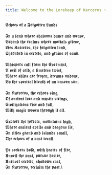```yaml
---
title: Welcome to the Lorekeep of Karceros ✨
---
```


𝕰𝖈𝖍𝖔𝖊𝖘 𝖔𝖋 𝖆 𝕱𝖔𝖗𝖌𝖔𝖙𝖙𝖊𝖓 𝕷𝖆𝖓𝖉𝖘\
\
𝕴𝖓 𝖆 𝖑𝖆𝖓𝖉 𝖜𝖍𝖊𝖗𝖊 𝖘𝖍𝖆𝖉𝖔𝖜𝖘 𝖉𝖆𝖓𝖈𝖊 𝖆𝖓𝖉 𝖜𝖊𝖆𝖛𝖊,\
𝕭𝖊𝖞𝖔𝖓𝖉 𝖙𝖍𝖊 𝖗𝖊𝖆𝖑𝖒𝖘 𝖜𝖍𝖊𝖗𝖊 𝖒𝖔𝖗𝖙𝖆𝖑𝖘 𝖌𝖗𝖎𝖊𝖛𝖊,\
𝕷𝖎𝖊𝖘 𝕶𝖆𝖗𝖈𝖊𝖗𝖔𝖘, 𝖙𝖍𝖊 𝖋𝖔𝖗𝖌𝖔𝖙𝖙𝖊𝖓 𝖑𝖆𝖓𝖉,\
𝕾𝖍𝖗𝖔𝖚𝖉𝖊𝖉 𝖎𝖓 𝖘𝖊𝖈𝖗𝖊𝖙𝖘, 𝖆𝖓𝖉 𝖌𝖗𝖆𝖎𝖓𝖘 𝖔𝖋 𝖘𝖆𝖓𝖉.\
\
𝖂𝖍𝖎𝖘𝖕𝖊𝖗𝖘 𝖈𝖆𝖑𝖑 𝖋𝖗𝖔𝖒 𝖙𝖍𝖊 𝕰𝖛𝖊𝖗𝖒𝖞𝖘𝖙,\
𝕬 𝖛𝖊𝖎𝖑 𝖔𝖋 𝖈𝖔𝖑𝖉, 𝖆 𝖙𝖎𝖒𝖊𝖑𝖊𝖘𝖘 𝖙𝖜𝖎𝖘𝖙,\
𝖂𝖍𝖊𝖗𝖊 𝖘𝖍𝖎𝖕𝖘 𝖆𝖗𝖊 𝖋𝖗𝖔𝖟𝖊𝖓, 𝖉𝖗𝖊𝖆𝖒𝖘 𝖚𝖓𝖉𝖔𝖓𝖊,\
𝕭𝖞 𝖙𝖍𝖊 𝖘𝖕𝖊𝖈𝖙𝖗𝖆𝖑 𝖇𝖗𝖊𝖆𝖙𝖍 𝖔𝖋 𝖆𝖓 𝖚𝖓𝖘𝖊𝖊𝖓 𝖘𝖚𝖓.\
\
𝕴𝖓 𝕶𝖆𝖗𝖈𝖊𝖗𝖔𝖘, 𝖙𝖍𝖊 𝖊𝖈𝖍𝖔𝖊𝖘 𝖘𝖎𝖓𝖌,\
𝕺𝖋 𝖆𝖓𝖈𝖎𝖊𝖓𝖙 𝖑𝖔𝖗𝖊 𝖆𝖓𝖉 𝖒𝖞𝖘𝖙𝖎𝖈 𝖘𝖙𝖗𝖎𝖓𝖌𝖘,\
𝕮𝖎𝖛𝖎𝖑𝖎𝖟𝖆𝖙𝖎𝖔𝖓𝖘 𝖗𝖎𝖘𝖊 𝖆𝖓𝖉 𝖋𝖆𝖑𝖑,\
𝖂𝖎𝖙𝖍 𝖒𝖆𝖌𝖎𝖈 𝖜𝖔𝖛𝖊𝖓 𝖙𝖍𝖗𝖔𝖚𝖌𝖍 𝖎𝖙 𝖆𝖑𝖑.\
\
𝕰𝖝𝖕𝖑𝖔𝖗𝖊 𝖙𝖍𝖊 𝖋𝖔𝖗𝖊𝖘𝖙𝖘, 𝖒𝖔𝖚𝖓𝖙𝖆𝖎𝖓𝖘 𝖍𝖎𝖌𝖍,\
𝖂𝖍𝖊𝖗𝖊 𝖆𝖓𝖈𝖎𝖊𝖓𝖙 𝖘𝖕𝖊𝖑𝖑𝖘 𝖆𝖓𝖉 𝖉𝖗𝖆𝖌𝖔𝖓𝖘 𝖑𝖎𝖊,\
𝕴𝖓 𝖈𝖎𝖙𝖎𝖊𝖘 𝖌𝖗𝖆𝖓𝖉 𝖆𝖓𝖉 𝖎𝖘𝖑𝖆𝖓𝖉𝖘 𝖘𝖒𝖆𝖑𝖑,\
𝕿𝖍𝖊 𝖊𝖈𝖍𝖔𝖊𝖘 𝖔𝖋 𝖆 𝖕𝖆𝖘𝖙 𝖗𝖊𝖈𝖆𝖑𝖑.\
\
𝖄𝖊 𝖘𝖊𝖊𝖐𝖊𝖗𝖘 𝖇𝖔𝖑𝖉, 𝖜𝖎𝖙𝖍 𝖍𝖊𝖆𝖗𝖙𝖘 𝖔𝖋 𝖋𝖎𝖗𝖊,\
𝖀𝖓𝖛𝖊𝖎𝖑 𝖙𝖍𝖊 𝖕𝖆𝖘𝖙, 𝖕𝖚𝖗𝖘𝖚𝖊 𝖉𝖊𝖘𝖎𝖗𝖊,\
𝖀𝖓𝖗𝖆𝖛𝖊𝖑 𝖘𝖊𝖈𝖗𝖊𝖙𝖘, 𝖘𝖍𝖆𝖉𝖔𝖜𝖘 𝖈𝖆𝖘𝖙,\
𝕴𝖓 𝕶𝖆𝖗𝖈𝖊𝖗𝖔𝖘, 𝖗𝖊𝖈𝖑𝖆𝖎𝖒 𝖙𝖍𝖊 𝖕𝖆𝖘𝖙.\
